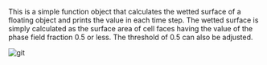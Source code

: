 This is a simple function object that calculates the wetted surface of a floating object and prints the value in each time step. The wetted surface is simply calculated as the surface area  of cell faces having the value of the phase field fraction 0.5 or less. The threshold of 0.5 can also be adjusted.

![git](https://github.com/user-attachments/assets/c87b6565-e5f4-4422-992c-208a6c49b6c6)

